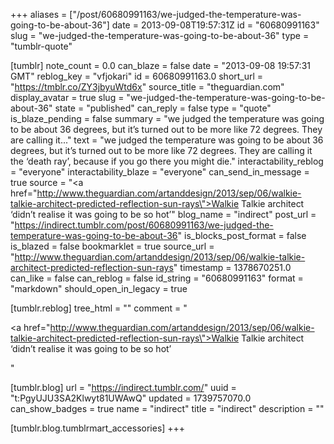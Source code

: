 +++
aliases = ["/post/60680991163/we-judged-the-temperature-was-going-to-be-about-36"]
date = 2013-09-08T19:57:31Z
id = "60680991163"
slug = "we-judged-the-temperature-was-going-to-be-about-36"
type = "tumblr-quote"

[tumblr]
note_count = 0.0
can_blaze = false
date = "2013-09-08 19:57:31 GMT"
reblog_key = "vfjokari"
id = 60680991163.0
short_url = "https://tmblr.co/ZY3jbyuWtd6x"
source_title = "theguardian.com"
display_avatar = true
slug = "we-judged-the-temperature-was-going-to-be-about-36"
state = "published"
can_reply = false
type = "quote"
is_blaze_pending = false
summary = "we judged the temperature was going to be about 36 degrees, but it’s turned out to be more like 72 degrees. They are calling it..."
text = "we judged the temperature was going to be about 36 degrees, but it&rsquo;s turned out to be more like 72 degrees. They are calling it the &lsquo;death ray&rsquo;, because if you go there you might die."
interactability_reblog = "everyone"
interactability_blaze = "everyone"
can_send_in_message = true
source = "<a href=\"http://www.theguardian.com/artanddesign/2013/sep/06/walkie-talkie-architect-predicted-reflection-sun-rays\">Walkie Talkie architect &lsquo;didn&rsquo;t realise it was going to be so hot&rsquo;</a>"
blog_name = "indirect"
post_url = "https://indirect.tumblr.com/post/60680991163/we-judged-the-temperature-was-going-to-be-about-36"
is_blocks_post_format = false
is_blazed = false
bookmarklet = true
source_url = "http://www.theguardian.com/artanddesign/2013/sep/06/walkie-talkie-architect-predicted-reflection-sun-rays"
timestamp = 1378670251.0
can_like = false
can_reblog = false
id_string = "60680991163"
format = "markdown"
should_open_in_legacy = true

[tumblr.reblog]
tree_html = ""
comment = "<p><a href=\"http://www.theguardian.com/artanddesign/2013/sep/06/walkie-talkie-architect-predicted-reflection-sun-rays\">Walkie Talkie architect ‘didn’t realise it was going to be so hot’</a></p>"

[tumblr.blog]
url = "https://indirect.tumblr.com/"
uuid = "t:PgyUJU3SA2Klwyt81UWAwQ"
updated = 1739757070.0
can_show_badges = true
name = "indirect"
title = "indirect"
description = ""

[tumblr.blog.tumblrmart_accessories]
+++
